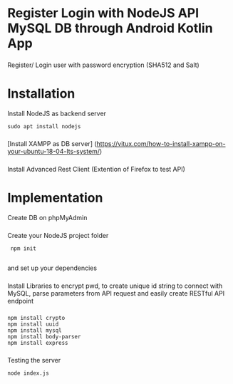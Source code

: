 # Register Login with NodeJS API MySQL DB through Android Kotlin App
###
Register/ Login user with password encryption (SHA512 and Salt)
# Installation
Install NodeJS as backend server  
```
sudo apt install nodejs
```
###
[Install XAMPP  as DB server] (https://vitux.com/how-to-install-xampp-on-your-ubuntu-18-04-lts-system/)
###
Install Advanced Rest Client (Extention of Firefox to test API)
# Implementation
Create DB on phpMyAdmin  
###
Create your NodeJS project folder
```
 npm init 
 
```
and set up your dependencies
###
Install Libraries to encrypt pwd, to create unique id string to connect with MySQL, parse parameters from API request and easily create RESTful API endpoint
###
```
npm install crypto
npm install uuid
npm install mysql
npm install body-parser
npm install express
```
###
Testing the server
```
node index.js
```


